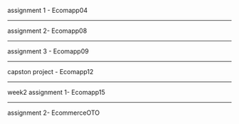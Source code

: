 assignment 1 - Ecomapp04
______________________________
assignment 2- Ecomapp08
_____________________________
assignment 3 - Ecomapp09
______________________________
capston project - Ecomapp12
_______________________________
week2 
assignment 1- Ecomapp15
_____________________________
assignment 2- EcommerceOTO
